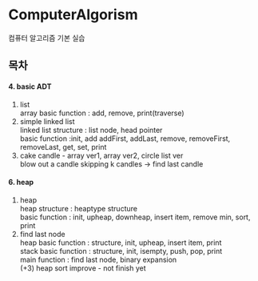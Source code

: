 # ComputerAlgorism  
  
컴퓨터 알고리즘 기본 실습  
## 목차  
#### 4. basic ADT  
1) list  
array basic function : add, remove, print(traverse)  
2) simple linked list  
linked list structure : list node, head pointer  
basic function :init, add addFirst, addLast, remove, removeFirst, removeLast, get, set, print  
3) cake candle - array ver1, array ver2, circle list ver  
blow out a candle skipping k candles -> find last candle  
  
#### 6. heap  
1) heap  
heap structure : heaptype structure  
basic function : init, upheap, downheap, insert item, remove min, sort, print  
2) find last node  
heap basic function : structure, init, upheap, insert item, print  
stack basic function : structure, init, isempty, push, pop, print  
main function : find last node, binary expansion  
(+3) heap sort improve - not finish yet
